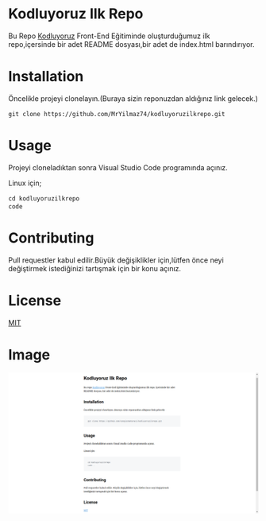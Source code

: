 # Kodluyoruz Ilk Repo

Bu Repo [Kodluyoruz](https://www.kodluyoruz.org/) Front-End Eğitiminde oluşturduğumuz ilk repo,içersinde bir adet README dosyası,bir adet de index.html barındırıyor.

# Installation

Öncelikle projeyi clonelayın.(Buraya sizin reponuzdan aldığınız link gelecek.)

```
git clone https://github.com/MrYilmaz74/kodluyoruzilkrepo.git

```

# Usage

Projeyi cloneladıktan sonra Visual Studio Code programında açınız.

Linux için;

```
cd kodluyoruzilkrepo
code
```

# Contributing

Pull requestler kabul edilir.Büyük değişiklikler için,lütfen önce neyi değiştirmek istediğinizi tartışmak için bir konu açınız.

# License

[MIT](https://github.com/MrYilmaz74/kodluyoruzilkrepo?tab=MIT-1-ov-file#)

# Image

![proje resmi](markdown.png)
